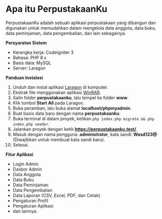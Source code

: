 # Apa itu PerpustakaanKu

PerpustakaanKu adalah sebuah aplikasi perpustakaan yang dibangun dan digunakan untuk memudahkan dalam mengelola data anggota, data buku, data peminjaman, data pengembalian, dan lain sebagainya.

**Persyaratan Sistem**

- Kerangka kerja: CodeIgniter 3
- Bahasa: PHP 8.x
- Basis data: MySQL
- Server: Laragon

**Panduan Instalasi**

1. Unduh dan instal aplikasi [Laragon](https://github.com/leokhoa/laragon/releases/download/6.0.0/laragon-wamp.exe) di komputer.
2. Ekstrak file menggunakan aplikasi [WinRAR](https://www.win-rar.com/postdownload.html).
3. Salin folder **perpustakaanku**, lalu tempel ke folder **www**.
4. Klik tombol **Start All** pada Laragon.
5. Buka peramban, lalu buka alamat **localhost/phpmyadmin**.
6. Buat basis data baru dengan nama **perpustakaanku**.
7. Buka terminal di dalam proyek, ketikan `php index.php migrate && php index.php seeder`.
8. Jalankan proyek dengan ketik **https://perpustakaanku.test/**.
9. Masuk dengan nama pengguna: **administrator**, kata sandi: **Wasd123@** (Diwajibkan untuk membuat kata sandi baru).
10. Selesai.

**Fitur Aplikasi**
- Login Admin
- Dasbor Admin
- Data Anggota
- Data Buku
- Data Peminjaman
- Data Pengembalian
- Data Laporan (CSV, Excel, PDF, dan Cetak)
- Pengaturan Profil
- Pengaturan Aplikasi
- dan lainnya.